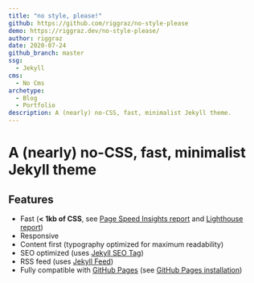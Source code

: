 ```yaml
---
title: "no style, please!"
github: https://github.com/riggraz/no-style-please
demo: https://riggraz.dev/no-style-please/
author: riggraz
date: 2020-07-24
github_branch: master
ssg:
  - Jekyll
cms:
  - No Cms
archetype:
  - Blog
  - Portfolio
description: A (nearly) no-CSS, fast, minimalist Jekyll theme.
---
```


# A (nearly) no-CSS, fast, minimalist Jekyll theme

## Features

* Fast (**< 1kb of CSS**, see [Page Speed Insights report](https://raw.githubusercontent.com/riggraz/no-style-please/master/_screenshots/page-speed-insights-report.png) and [Lighthouse report](https://raw.githubusercontent.com/riggraz/no-style-please/master/_screenshots/lighthouse-report.png))
* Responsive
* Content first (typography optimized for maximum readability)
* SEO optimized (uses [Jekyll SEO Tag](https://github.com/jekyll/jekyll-seo-tag))
* RSS feed (uses [Jekyll Feed](https://github.com/jekyll/jekyll-feed))
* Fully compatible with [GitHub Pages](https://pages.github.com/) (see [GitHub Pages installation](#github-pages-installation))
